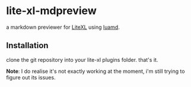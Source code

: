 # lite-xl-mdpreview
a markdown previewer for [LiteXL](https://github.com/lite-xl/lite-xl) using [luamd](https://github.com/bakpakin/luamd).

## Installation

clone the git repository into your lite-xl plugins folder. that's it.

**Note**: I do realise it's not exactly working at the moment, i'm still trying to figure out its issues.

